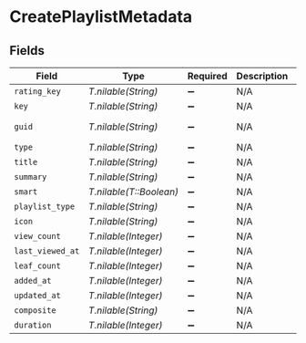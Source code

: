 # CreatePlaylistMetadata


## Fields

| Field                                                          | Type                                                           | Required                                                       | Description                                                    | Example                                                        |
| -------------------------------------------------------------- | -------------------------------------------------------------- | -------------------------------------------------------------- | -------------------------------------------------------------- | -------------------------------------------------------------- |
| `rating_key`                                                   | *T.nilable(String)*                                            | :heavy_minus_sign:                                             | N/A                                                            | 96                                                             |
| `key`                                                          | *T.nilable(String)*                                            | :heavy_minus_sign:                                             | N/A                                                            | /playlists/96/items                                            |
| `guid`                                                         | *T.nilable(String)*                                            | :heavy_minus_sign:                                             | N/A                                                            | com.plexapp.agents.none://a2f92937-1408-40e2-b022-63a8a9377e55 |
| `type`                                                         | *T.nilable(String)*                                            | :heavy_minus_sign:                                             | N/A                                                            | playlist                                                       |
| `title`                                                        | *T.nilable(String)*                                            | :heavy_minus_sign:                                             | N/A                                                            | A Great Playlist                                               |
| `summary`                                                      | *T.nilable(String)*                                            | :heavy_minus_sign:                                             | N/A                                                            | What a great playlist                                          |
| `smart`                                                        | *T.nilable(T::Boolean)*                                        | :heavy_minus_sign:                                             | N/A                                                            | false                                                          |
| `playlist_type`                                                | *T.nilable(String)*                                            | :heavy_minus_sign:                                             | N/A                                                            | video                                                          |
| `icon`                                                         | *T.nilable(String)*                                            | :heavy_minus_sign:                                             | N/A                                                            | playlist://image.smart                                         |
| `view_count`                                                   | *T.nilable(Integer)*                                           | :heavy_minus_sign:                                             | N/A                                                            | 1                                                              |
| `last_viewed_at`                                               | *T.nilable(Integer)*                                           | :heavy_minus_sign:                                             | N/A                                                            | 1705719589                                                     |
| `leaf_count`                                                   | *T.nilable(Integer)*                                           | :heavy_minus_sign:                                             | N/A                                                            | 1                                                              |
| `added_at`                                                     | *T.nilable(Integer)*                                           | :heavy_minus_sign:                                             | N/A                                                            | 1705719589                                                     |
| `updated_at`                                                   | *T.nilable(Integer)*                                           | :heavy_minus_sign:                                             | N/A                                                            | 1705724593                                                     |
| `composite`                                                    | *T.nilable(String)*                                            | :heavy_minus_sign:                                             | N/A                                                            | /playlists/96/composite/1705724593                             |
| `duration`                                                     | *T.nilable(Integer)*                                           | :heavy_minus_sign:                                             | N/A                                                            | 141000                                                         |